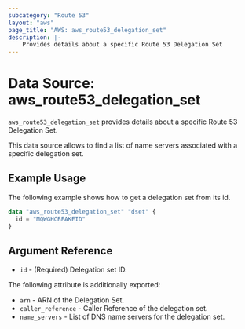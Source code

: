 ```yaml
---
subcategory: "Route 53"
layout: "aws"
page_title: "AWS: aws_route53_delegation_set"
description: |-
    Provides details about a specific Route 53 Delegation Set
---
```


# Data Source: aws_route53_delegation_set

`aws_route53_delegation_set` provides details about a specific Route 53 Delegation Set.

This data source allows to find a list of name servers associated with a specific delegation set.

## Example Usage

The following example shows how to get a delegation set from its id.

```terraform
data "aws_route53_delegation_set" "dset" {
  id = "MQWGHCBFAKEID"
}
```

## Argument Reference

* `id` - (Required) Delegation set ID.

The following attribute is additionally exported:

* `arn` - ARN of the Delegation Set.
* `caller_reference` - Caller Reference of the delegation set.
* `name_servers` - List of DNS name servers for the delegation set.
